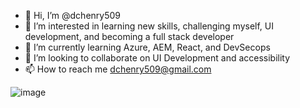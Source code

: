 - 👋 Hi, I’m @dchenry509
- 👀 I’m interested in learning new skills, challenging myself, UI development, and becoming a full stack developer
- 🌱 I’m currently learning Azure, AEM, React, and DevSecops
- 💞️ I’m looking to collaborate on UI Development and accessibility
- 📫 How to reach me dchenry509@gmail.com

![image](https://user-images.githubusercontent.com/60327302/179847207-ea54eb6b-c860-4bf7-a1e2-2f98c4e46535.png)

<!---
dchenry509/dchenry509 is a ✨ special ✨ repository because its `README.md` (this file) appears on your GitHub profile.
You can click the Preview link to take a look at your changes.
--->
